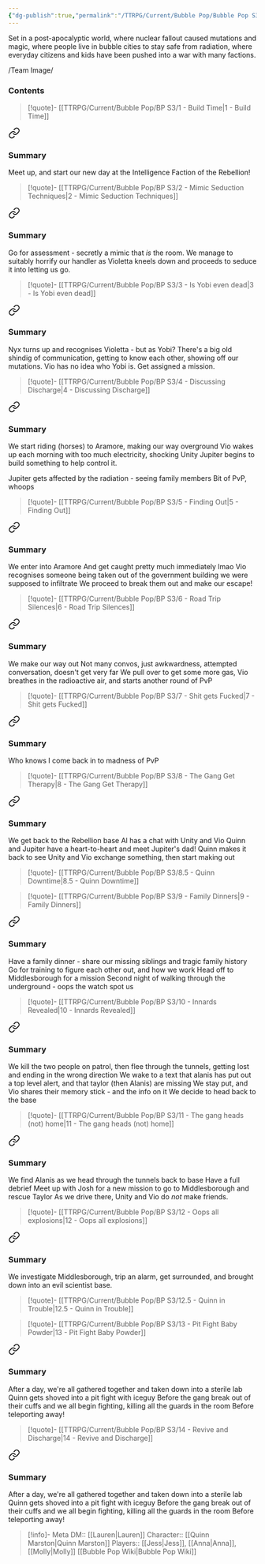 ```yaml
---
{"dg-publish":true,"permalink":"/TTRPG/Current/Bubble Pop/Bubble Pop S3/"}
---
```


Set in a post-apocalyptic world, where nuclear fallout caused mutations and magic, where people live in bubble cities to stay safe from radiation, where everyday citizens and kids have been pushed into a war with many factions. 

/Team Image/
### Contents

> [!quote]- [[TTRPG/Current/Bubble Pop/BP S3/1 - Build Time\|1 - Build Time]]
> 
<div class="transclusion internal-embed is-loaded"><a class="markdown-embed-link" href="/ttrpg/current/bubble-pop/bp-s3/1-build-time/#summary" aria-label="Open link"><svg xmlns="http://www.w3.org/2000/svg" width="24" height="24" viewBox="0 0 24 24" fill="none" stroke="currentColor" stroke-width="2" stroke-linecap="round" stroke-linejoin="round" class="svg-icon lucide-link"><path d="M10 13a5 5 0 0 0 7.54.54l3-3a5 5 0 0 0-7.07-7.07l-1.72 1.71"></path><path d="M14 11a5 5 0 0 0-7.54-.54l-3 3a5 5 0 0 0 7.07 7.07l1.71-1.71"></path></svg></a><div class="markdown-embed">



### Summary

Meet up, and start our new day at the Intelligence Faction of the Rebellion!

</div></div>


> [!quote]- [[TTRPG/Current/Bubble Pop/BP S3/2 - Mimic Seduction Techniques\|2 - Mimic Seduction Techniques]]
> 
<div class="transclusion internal-embed is-loaded"><a class="markdown-embed-link" href="/ttrpg/current/bubble-pop/bp-s3/2-mimic-seduction-techniques/#summary" aria-label="Open link"><svg xmlns="http://www.w3.org/2000/svg" width="24" height="24" viewBox="0 0 24 24" fill="none" stroke="currentColor" stroke-width="2" stroke-linecap="round" stroke-linejoin="round" class="svg-icon lucide-link"><path d="M10 13a5 5 0 0 0 7.54.54l3-3a5 5 0 0 0-7.07-7.07l-1.72 1.71"></path><path d="M14 11a5 5 0 0 0-7.54-.54l-3 3a5 5 0 0 0 7.07 7.07l1.71-1.71"></path></svg></a><div class="markdown-embed">



### Summary

Go for assessment - secretly a mimic that _is_ the room.
We manage to suitably horrify our handler as Violetta kneels down and proceeds to seduce it into letting us go.

</div></div>


> [!quote]- [[TTRPG/Current/Bubble Pop/BP S3/3 - Is Yobi even dead\|3 - Is Yobi even dead]]
> 
<div class="transclusion internal-embed is-loaded"><a class="markdown-embed-link" href="/ttrpg/current/bubble-pop/bp-s3/3-is-yobi-even-dead/#summary" aria-label="Open link"><svg xmlns="http://www.w3.org/2000/svg" width="24" height="24" viewBox="0 0 24 24" fill="none" stroke="currentColor" stroke-width="2" stroke-linecap="round" stroke-linejoin="round" class="svg-icon lucide-link"><path d="M10 13a5 5 0 0 0 7.54.54l3-3a5 5 0 0 0-7.07-7.07l-1.72 1.71"></path><path d="M14 11a5 5 0 0 0-7.54-.54l-3 3a5 5 0 0 0 7.07 7.07l1.71-1.71"></path></svg></a><div class="markdown-embed">



### Summary

Nyx turns up and recognises Violetta - but as Yobi?
There's a big old shindig of communication, getting to know each other, showing off our mutations. Vio has no idea who Yobi is.
Get assigned a mission.

</div></div>


> [!quote]- [[TTRPG/Current/Bubble Pop/BP S3/4 - Discussing Discharge\|4 - Discussing Discharge]]
> 
<div class="transclusion internal-embed is-loaded"><a class="markdown-embed-link" href="/ttrpg/current/bubble-pop/bp-s3/4-discussing-discharge/#summary" aria-label="Open link"><svg xmlns="http://www.w3.org/2000/svg" width="24" height="24" viewBox="0 0 24 24" fill="none" stroke="currentColor" stroke-width="2" stroke-linecap="round" stroke-linejoin="round" class="svg-icon lucide-link"><path d="M10 13a5 5 0 0 0 7.54.54l3-3a5 5 0 0 0-7.07-7.07l-1.72 1.71"></path><path d="M14 11a5 5 0 0 0-7.54-.54l-3 3a5 5 0 0 0 7.07 7.07l1.71-1.71"></path></svg></a><div class="markdown-embed">



### Summary

We start riding (horses) to Aramore, making our way overground
Vio wakes up each morning with too much electricity, shocking Unity
Jupiter begins to build something to help control it.

Jupiter gets affected by the radiation -  seeing family members
Bit of PvP, whoops

</div></div>


> [!quote]- [[TTRPG/Current/Bubble Pop/BP S3/5 - Finding Out\|5 - Finding Out]]
> 
<div class="transclusion internal-embed is-loaded"><a class="markdown-embed-link" href="/ttrpg/current/bubble-pop/bp-s3/5-finding-out/#summary" aria-label="Open link"><svg xmlns="http://www.w3.org/2000/svg" width="24" height="24" viewBox="0 0 24 24" fill="none" stroke="currentColor" stroke-width="2" stroke-linecap="round" stroke-linejoin="round" class="svg-icon lucide-link"><path d="M10 13a5 5 0 0 0 7.54.54l3-3a5 5 0 0 0-7.07-7.07l-1.72 1.71"></path><path d="M14 11a5 5 0 0 0-7.54-.54l-3 3a5 5 0 0 0 7.07 7.07l1.71-1.71"></path></svg></a><div class="markdown-embed">



### Summary

We enter into Aramore
And get caught pretty much immediately lmao
Vio recognises someone being taken out of the government building we were supposed to infiltrate
We proceed to break them out and make our escape!

</div></div>


> [!quote]- [[TTRPG/Current/Bubble Pop/BP S3/6 - Road Trip Silences\|6 - Road Trip Silences]]
> 
<div class="transclusion internal-embed is-loaded"><a class="markdown-embed-link" href="/ttrpg/current/bubble-pop/bp-s3/6-road-trip-silences/#summary" aria-label="Open link"><svg xmlns="http://www.w3.org/2000/svg" width="24" height="24" viewBox="0 0 24 24" fill="none" stroke="currentColor" stroke-width="2" stroke-linecap="round" stroke-linejoin="round" class="svg-icon lucide-link"><path d="M10 13a5 5 0 0 0 7.54.54l3-3a5 5 0 0 0-7.07-7.07l-1.72 1.71"></path><path d="M14 11a5 5 0 0 0-7.54-.54l-3 3a5 5 0 0 0 7.07 7.07l1.71-1.71"></path></svg></a><div class="markdown-embed">



### Summary

We make our way out
Not many convos, just awkwardness, attempted conversation, doesn't get very far
We pull over to get some more gas, Vio breathes in the radioactive air, and starts another round of PvP

</div></div>


> [!quote]- [[TTRPG/Current/Bubble Pop/BP S3/7 - Shit gets Fucked\|7 - Shit gets Fucked]]
> 
<div class="transclusion internal-embed is-loaded"><a class="markdown-embed-link" href="/ttrpg/current/bubble-pop/bp-s3/7-shit-gets-fucked/#summary" aria-label="Open link"><svg xmlns="http://www.w3.org/2000/svg" width="24" height="24" viewBox="0 0 24 24" fill="none" stroke="currentColor" stroke-width="2" stroke-linecap="round" stroke-linejoin="round" class="svg-icon lucide-link"><path d="M10 13a5 5 0 0 0 7.54.54l3-3a5 5 0 0 0-7.07-7.07l-1.72 1.71"></path><path d="M14 11a5 5 0 0 0-7.54-.54l-3 3a5 5 0 0 0 7.07 7.07l1.71-1.71"></path></svg></a><div class="markdown-embed">



### Summary

Who knows
I come back in to madness of PvP

</div></div>


> [!quote]- [[TTRPG/Current/Bubble Pop/BP S3/8 - The Gang Get Therapy\|8 - The Gang Get Therapy]]
> 
<div class="transclusion internal-embed is-loaded"><a class="markdown-embed-link" href="/ttrpg/current/bubble-pop/bp-s3/8-the-gang-get-therapy/#summary" aria-label="Open link"><svg xmlns="http://www.w3.org/2000/svg" width="24" height="24" viewBox="0 0 24 24" fill="none" stroke="currentColor" stroke-width="2" stroke-linecap="round" stroke-linejoin="round" class="svg-icon lucide-link"><path d="M10 13a5 5 0 0 0 7.54.54l3-3a5 5 0 0 0-7.07-7.07l-1.72 1.71"></path><path d="M14 11a5 5 0 0 0-7.54-.54l-3 3a5 5 0 0 0 7.07 7.07l1.71-1.71"></path></svg></a><div class="markdown-embed">



### Summary

We get back to the Rebellion base
Al has a chat with Unity and Vio
Quinn and Jupiter have a heart-to-heart and meet Jupiter's dad!
Quinn makes it back to see Unity and Vio exchange something, then start making out

</div></div>


> [!quote]- [[TTRPG/Current/Bubble Pop/BP S3/8.5 - Quinn Downtime\|8.5 - Quinn Downtime]]

> [!quote]- [[TTRPG/Current/Bubble Pop/BP S3/9 - Family Dinners\|9 - Family Dinners]]
> 
<div class="transclusion internal-embed is-loaded"><a class="markdown-embed-link" href="/ttrpg/current/bubble-pop/bp-s3/9-family-dinners/#summary" aria-label="Open link"><svg xmlns="http://www.w3.org/2000/svg" width="24" height="24" viewBox="0 0 24 24" fill="none" stroke="currentColor" stroke-width="2" stroke-linecap="round" stroke-linejoin="round" class="svg-icon lucide-link"><path d="M10 13a5 5 0 0 0 7.54.54l3-3a5 5 0 0 0-7.07-7.07l-1.72 1.71"></path><path d="M14 11a5 5 0 0 0-7.54-.54l-3 3a5 5 0 0 0 7.07 7.07l1.71-1.71"></path></svg></a><div class="markdown-embed">



### Summary

Have a family dinner - share our missing siblings and tragic family history
Go for training to figure each other out, and how we work
Head off to Middlesborough for a mission
Second night of walking through the underground - oops the watch spot us

</div></div>


> [!quote]- [[TTRPG/Current/Bubble Pop/BP S3/10 - Innards Revealed\|10 - Innards Revealed]]
> 
<div class="transclusion internal-embed is-loaded"><a class="markdown-embed-link" href="/ttrpg/current/bubble-pop/bp-s3/10-innards-revealed/#summary" aria-label="Open link"><svg xmlns="http://www.w3.org/2000/svg" width="24" height="24" viewBox="0 0 24 24" fill="none" stroke="currentColor" stroke-width="2" stroke-linecap="round" stroke-linejoin="round" class="svg-icon lucide-link"><path d="M10 13a5 5 0 0 0 7.54.54l3-3a5 5 0 0 0-7.07-7.07l-1.72 1.71"></path><path d="M14 11a5 5 0 0 0-7.54-.54l-3 3a5 5 0 0 0 7.07 7.07l1.71-1.71"></path></svg></a><div class="markdown-embed">



### Summary

We kill the two people on patrol, then flee through the tunnels, getting lost and ending in the wrong direction
We wake to a text that alanis has put out a top level alert, and that taylor (then Alanis) are missing
We stay put, and Vio shares their memory stick - and the info on it
We decide to head back to the base

</div></div>


> [!quote]- [[TTRPG/Current/Bubble Pop/BP S3/11 - The gang heads (not) home\|11 - The gang heads (not) home]]
> 
<div class="transclusion internal-embed is-loaded"><a class="markdown-embed-link" href="/ttrpg/current/bubble-pop/bp-s3/11-the-gang-heads-not-home/#summary" aria-label="Open link"><svg xmlns="http://www.w3.org/2000/svg" width="24" height="24" viewBox="0 0 24 24" fill="none" stroke="currentColor" stroke-width="2" stroke-linecap="round" stroke-linejoin="round" class="svg-icon lucide-link"><path d="M10 13a5 5 0 0 0 7.54.54l3-3a5 5 0 0 0-7.07-7.07l-1.72 1.71"></path><path d="M14 11a5 5 0 0 0-7.54-.54l-3 3a5 5 0 0 0 7.07 7.07l1.71-1.71"></path></svg></a><div class="markdown-embed">



### Summary

We find Alanis as we head through the tunnels back to base
Have a full debrief
Meet up with Josh for a new mission to go to Middlesborough and rescue Taylor
As we drive there, Unity and Vio do _not_ make friends.

</div></div>


> [!quote]- [[TTRPG/Current/Bubble Pop/BP S3/12 - Oops all explosions\|12 - Oops all explosions]]
> 
<div class="transclusion internal-embed is-loaded"><a class="markdown-embed-link" href="/ttrpg/current/bubble-pop/bp-s3/12-oops-all-explosions/#summary" aria-label="Open link"><svg xmlns="http://www.w3.org/2000/svg" width="24" height="24" viewBox="0 0 24 24" fill="none" stroke="currentColor" stroke-width="2" stroke-linecap="round" stroke-linejoin="round" class="svg-icon lucide-link"><path d="M10 13a5 5 0 0 0 7.54.54l3-3a5 5 0 0 0-7.07-7.07l-1.72 1.71"></path><path d="M14 11a5 5 0 0 0-7.54-.54l-3 3a5 5 0 0 0 7.07 7.07l1.71-1.71"></path></svg></a><div class="markdown-embed">



### Summary

We investigate Middlesborough, trip an alarm, get surrounded, and brought down into an evil scientist base.

</div></div>


> [!quote]- [[TTRPG/Current/Bubble Pop/BP S3/12.5 - Quinn in Trouble\|12.5 - Quinn in Trouble]]

> [!quote]- [[TTRPG/Current/Bubble Pop/BP S3/13 - Pit Fight Baby Powder\|13 - Pit Fight Baby Powder]]
> 
<div class="transclusion internal-embed is-loaded"><a class="markdown-embed-link" href="/ttrpg/current/bubble-pop/bp-s3/13-pit-fight-baby-powder/#summary" aria-label="Open link"><svg xmlns="http://www.w3.org/2000/svg" width="24" height="24" viewBox="0 0 24 24" fill="none" stroke="currentColor" stroke-width="2" stroke-linecap="round" stroke-linejoin="round" class="svg-icon lucide-link"><path d="M10 13a5 5 0 0 0 7.54.54l3-3a5 5 0 0 0-7.07-7.07l-1.72 1.71"></path><path d="M14 11a5 5 0 0 0-7.54-.54l-3 3a5 5 0 0 0 7.07 7.07l1.71-1.71"></path></svg></a><div class="markdown-embed">



### Summary

After a day, we're all gathered together and taken down into a sterile lab
Quinn gets shoved into a pit fight with iceguy
Before the gang break out of their cuffs and we all begin fighting, killing all the guards in the room
Before teleporting away!

</div></div>


> [!quote]- [[TTRPG/Current/Bubble Pop/BP S3/14 - Revive and Discharge\|14 - Revive and Discharge]]
> 
<div class="transclusion internal-embed is-loaded"><a class="markdown-embed-link" href="/ttrpg/current/bubble-pop/bp-s3/13-pit-fight-baby-powder/#summary" aria-label="Open link"><svg xmlns="http://www.w3.org/2000/svg" width="24" height="24" viewBox="0 0 24 24" fill="none" stroke="currentColor" stroke-width="2" stroke-linecap="round" stroke-linejoin="round" class="svg-icon lucide-link"><path d="M10 13a5 5 0 0 0 7.54.54l3-3a5 5 0 0 0-7.07-7.07l-1.72 1.71"></path><path d="M14 11a5 5 0 0 0-7.54-.54l-3 3a5 5 0 0 0 7.07 7.07l1.71-1.71"></path></svg></a><div class="markdown-embed">



### Summary

After a day, we're all gathered together and taken down into a sterile lab
Quinn gets shoved into a pit fight with iceguy
Before the gang break out of their cuffs and we all begin fighting, killing all the guards in the room
Before teleporting away!

</div></div>


> [!info]- Meta
> DM:: [[Lauren\|Lauren]]
> Character:: [[Quinn Marston\|Quinn Marston]]
> Players:: [[Jess\|Jess]], [[Anna\|Anna]], [[Molly\|Molly]]
> [[Bubble Pop Wiki\|Bubble Pop Wiki]]


